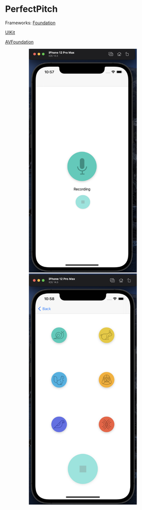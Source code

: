 # PerfectPitch

Frameworks:
[Foundation](https://developer.apple.com/documentation/foundation)

[UIKit](https://developer.apple.com/documentation/uikit)

[AVFoundation](https://developer.apple.com/documentation/avfoundation)

<p align="center">
  <img src="/SC1.png" width="350"  >
  <img src="/SC2.png" width="350" >
</p>
 


